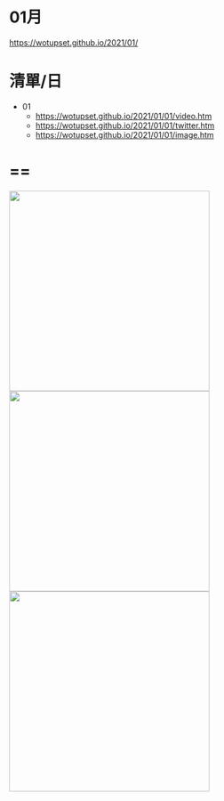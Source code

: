# 01月
https://wotupset.github.io/2021/01/

# 清單/日
+ 01
  + https://wotupset.github.io/2021/01/01/video.htm
  + https://wotupset.github.io/2021/01/01/twitter.htm
  + https://wotupset.github.io/2021/01/01/image.htm

# ==
<img src="" width="360" height="auto">
<img src="https://gab.com/system/media_attachments/files/061/205/016/original/7a0f58d96a2cf9e2.jpg" width="360" height="auto">
<img src="https://i.imgup.co/2Za6u.jpg" width="360" height="auto">

